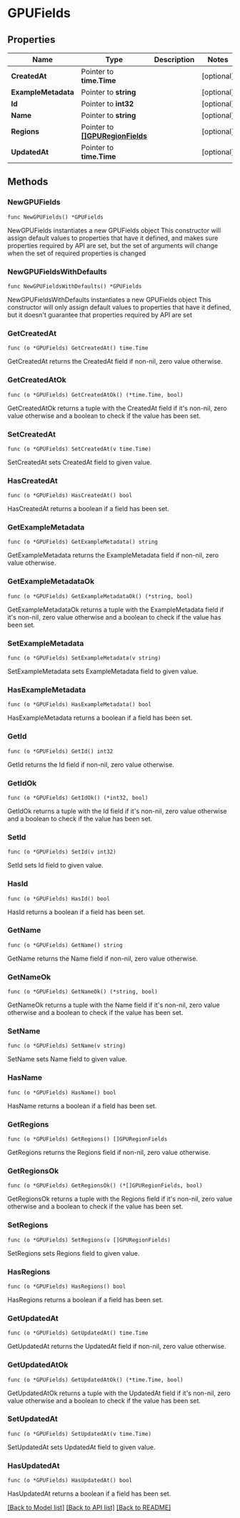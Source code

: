 # GPUFields

## Properties

Name | Type | Description | Notes
------------ | ------------- | ------------- | -------------
**CreatedAt** | Pointer to **time.Time** |  | [optional] 
**ExampleMetadata** | Pointer to **string** |  | [optional] 
**Id** | Pointer to **int32** |  | [optional] 
**Name** | Pointer to **string** |  | [optional] 
**Regions** | Pointer to [**[]GPURegionFields**](GPURegionFields.md) |  | [optional] 
**UpdatedAt** | Pointer to **time.Time** |  | [optional] 

## Methods

### NewGPUFields

`func NewGPUFields() *GPUFields`

NewGPUFields instantiates a new GPUFields object
This constructor will assign default values to properties that have it defined,
and makes sure properties required by API are set, but the set of arguments
will change when the set of required properties is changed

### NewGPUFieldsWithDefaults

`func NewGPUFieldsWithDefaults() *GPUFields`

NewGPUFieldsWithDefaults instantiates a new GPUFields object
This constructor will only assign default values to properties that have it defined,
but it doesn't guarantee that properties required by API are set

### GetCreatedAt

`func (o *GPUFields) GetCreatedAt() time.Time`

GetCreatedAt returns the CreatedAt field if non-nil, zero value otherwise.

### GetCreatedAtOk

`func (o *GPUFields) GetCreatedAtOk() (*time.Time, bool)`

GetCreatedAtOk returns a tuple with the CreatedAt field if it's non-nil, zero value otherwise
and a boolean to check if the value has been set.

### SetCreatedAt

`func (o *GPUFields) SetCreatedAt(v time.Time)`

SetCreatedAt sets CreatedAt field to given value.

### HasCreatedAt

`func (o *GPUFields) HasCreatedAt() bool`

HasCreatedAt returns a boolean if a field has been set.

### GetExampleMetadata

`func (o *GPUFields) GetExampleMetadata() string`

GetExampleMetadata returns the ExampleMetadata field if non-nil, zero value otherwise.

### GetExampleMetadataOk

`func (o *GPUFields) GetExampleMetadataOk() (*string, bool)`

GetExampleMetadataOk returns a tuple with the ExampleMetadata field if it's non-nil, zero value otherwise
and a boolean to check if the value has been set.

### SetExampleMetadata

`func (o *GPUFields) SetExampleMetadata(v string)`

SetExampleMetadata sets ExampleMetadata field to given value.

### HasExampleMetadata

`func (o *GPUFields) HasExampleMetadata() bool`

HasExampleMetadata returns a boolean if a field has been set.

### GetId

`func (o *GPUFields) GetId() int32`

GetId returns the Id field if non-nil, zero value otherwise.

### GetIdOk

`func (o *GPUFields) GetIdOk() (*int32, bool)`

GetIdOk returns a tuple with the Id field if it's non-nil, zero value otherwise
and a boolean to check if the value has been set.

### SetId

`func (o *GPUFields) SetId(v int32)`

SetId sets Id field to given value.

### HasId

`func (o *GPUFields) HasId() bool`

HasId returns a boolean if a field has been set.

### GetName

`func (o *GPUFields) GetName() string`

GetName returns the Name field if non-nil, zero value otherwise.

### GetNameOk

`func (o *GPUFields) GetNameOk() (*string, bool)`

GetNameOk returns a tuple with the Name field if it's non-nil, zero value otherwise
and a boolean to check if the value has been set.

### SetName

`func (o *GPUFields) SetName(v string)`

SetName sets Name field to given value.

### HasName

`func (o *GPUFields) HasName() bool`

HasName returns a boolean if a field has been set.

### GetRegions

`func (o *GPUFields) GetRegions() []GPURegionFields`

GetRegions returns the Regions field if non-nil, zero value otherwise.

### GetRegionsOk

`func (o *GPUFields) GetRegionsOk() (*[]GPURegionFields, bool)`

GetRegionsOk returns a tuple with the Regions field if it's non-nil, zero value otherwise
and a boolean to check if the value has been set.

### SetRegions

`func (o *GPUFields) SetRegions(v []GPURegionFields)`

SetRegions sets Regions field to given value.

### HasRegions

`func (o *GPUFields) HasRegions() bool`

HasRegions returns a boolean if a field has been set.

### GetUpdatedAt

`func (o *GPUFields) GetUpdatedAt() time.Time`

GetUpdatedAt returns the UpdatedAt field if non-nil, zero value otherwise.

### GetUpdatedAtOk

`func (o *GPUFields) GetUpdatedAtOk() (*time.Time, bool)`

GetUpdatedAtOk returns a tuple with the UpdatedAt field if it's non-nil, zero value otherwise
and a boolean to check if the value has been set.

### SetUpdatedAt

`func (o *GPUFields) SetUpdatedAt(v time.Time)`

SetUpdatedAt sets UpdatedAt field to given value.

### HasUpdatedAt

`func (o *GPUFields) HasUpdatedAt() bool`

HasUpdatedAt returns a boolean if a field has been set.


[[Back to Model list]](../README.md#documentation-for-models) [[Back to API list]](../README.md#documentation-for-api-endpoints) [[Back to README]](../README.md)


